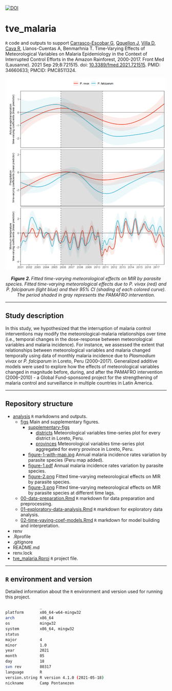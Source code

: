 [![DOI](https://img.shields.io/badge/DOI-10.3389%2Ffmed.2021.721515-blue)](https://doi.org/10.3389/fmed.2021.721515)

tve_malaria
================
`R` code and outputs to support [Carrasco-Escobar G](https://github.com/gcarrascoe), [Qquellon J](https://github.com/luzjazmin19), [Villa D](https://github.com/dievillano), [Cava R](https://github.com/renatocava), Llanos-Cuentas A, Benmarhnia T. Time-Varying Effects of Meteorological Variables on Malaria Epidemiology in the Context of Interrupted Control Efforts in the Amazon Rainforest, 2000-2017. Front Med (Lausanne). 2021 Sep 29;8:721515. doi: [10.3389/fmed.2021.721515](https://doi.org/10.3389/fmed.2021.721515). PMID: 34660633; PMCID: PMC8511324.

<p align="center">
<img src="analysis/figs/figure-2.png" alt="figure-2" width="500" height="600"/>
</p>

<p align="center">
<i><b>Figure 2. </b>Fitted time-varying meteorological effects on MIR by parasite species. Fitted time-varying meteorological effects due to P. vivax (red) and P. falciparum (light blue) and their 95% CI (shading of each colored curve). The period shaded in gray represents the PAMAFRO intervention.</i>
</p>

----------------

## Study description

In this study, we hypothesized that the interruption of malaria control interventions may modify the meteorological-malaria relationships over time (i.e., temporal changes in the dose-response between meteorological variables and malaria incidence). For instance, we assessed the extent that relationships between meteorological variables and malaria changed temporally using data of monthly malaria incidence due to *Plasmodium vivax* or *P. falciparum* in Loreto, Peru (2000–2017). Generalized additive models were used to explore how the effects of meteorological variables changed in magnitude before, during, and after the PAMAFRO intervention (2006–2010) - a Global Fund-sponsored project for the strengthening of malaria control and surveillance in multiple countries in Latin America.

----------------

## Repository structure

- [analysis](analysis) `R` markdowns and outputs.
  - [figs](analysis/figs) Main and supplementary figures.
    - [supplementary-figs](analysis/figs/supplementary-figs)  
      - [districts](analysis/figs/supplementary-figs/districts) Meteorological variables time-series plot for every district in Loreto, Peru.
      - [provinces](analysis/figs/supplementary-figs/provinces) Meteorological variables time-series plot aggregated for every province in Loreto, Peru.
    - [figure-1-with-map.jpg](analysis/figs/figure-1-with-map.jpg) Annual malaria incidence rates variation by parasite species (Peru map added).
    - [figure-1.pdf](analysis/figs/figure-1.pdf) Annual malaria incidence rates variation by parasite species.
    - [figure-2.png](analysis/figs/figure-2.png) Fitted time-varying meteorological effects on MIR by parasite species.
    - [figure-3.png](analysis/figs/figure-3.png) Fitted time-varying meteorological effects on MIR by parasite species at different time lags.
  - [00-data-preparation.Rmd](analysis/00-data-preparation.Rmd) `R` markdown for data preparation and preprocessing.
  - [01-exploratory-data-analysis.Rmd](analysis/01-exploratory-data-analysis.Rmd) `R` markdown for exploratory data analysis.
  - [02-time-vaying-coef-models.Rmd](analysis/02-time-vaying-coef-models.Rmd) `R` markdown for model building and interpretation.
- renv
- .Rprofile
- .gitignore
- README.md
- renv.lock
- [tve_malaria.Rproj](tve_malaria.Rproj) `R` project file.

----------------

## `R` environment and version

Detailed information about the `R` environment and version used for running this project.

```bash
               _                           
platform       x86_64-w64-mingw32          
arch           x86_64                      
os             mingw32                     
system         x86_64, mingw32             
status                                     
major          4                           
minor          1.0                         
year           2021                        
month          05                          
day            18                          
svn rev        80317                       
language       R                           
version.string R version 4.1.0 (2021-05-18)
nickname       Camp Pontanezen 
```
